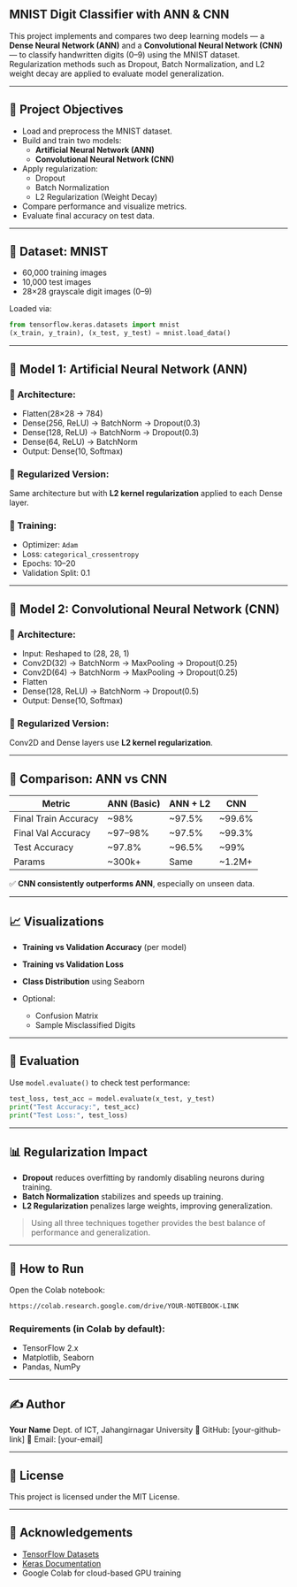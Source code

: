 ## MNIST Digit Classifier with ANN & CNN

This project implements and compares two deep learning models — a **Dense Neural Network (ANN)** and a **Convolutional Neural Network (CNN)** — to classify handwritten digits (0–9) using the MNIST dataset. Regularization methods such as Dropout, Batch Normalization, and L2 weight decay are applied to evaluate model generalization.

---

## 📌 Project Objectives

- Load and preprocess the MNIST dataset.
- Build and train two models:
  - **Artificial Neural Network (ANN)**
  - **Convolutional Neural Network (CNN)**
- Apply regularization:
  - Dropout
  - Batch Normalization
  - L2 Regularization (Weight Decay)
- Compare performance and visualize metrics.
- Evaluate final accuracy on test data.

---

## 📂 Dataset: MNIST

- 60,000 training images
- 10,000 test images
- 28×28 grayscale digit images (0–9)

Loaded via:
```python
from tensorflow.keras.datasets import mnist
(x_train, y_train), (x_test, y_test) = mnist.load_data()
````

---

## 🧠 Model 1: Artificial Neural Network (ANN)

### 🔸 Architecture:

* Flatten(28×28 → 784)
* Dense(256, ReLU) → BatchNorm → Dropout(0.3)
* Dense(128, ReLU) → BatchNorm → Dropout(0.3)
* Dense(64, ReLU) → BatchNorm
* Output: Dense(10, Softmax)

### 🔸 Regularized Version:

Same architecture but with **L2 kernel regularization** applied to each Dense layer.

### 🔹 Training:

* Optimizer: `Adam`
* Loss: `categorical_crossentropy`
* Epochs: 10–20
* Validation Split: 0.1

---

## 🧠 Model 2: Convolutional Neural Network (CNN)

### 🔸 Architecture:

* Input: Reshaped to (28, 28, 1)
* Conv2D(32) → BatchNorm → MaxPooling → Dropout(0.25)
* Conv2D(64) → BatchNorm → MaxPooling → Dropout(0.25)
* Flatten
* Dense(128, ReLU) → BatchNorm → Dropout(0.5)
* Output: Dense(10, Softmax)

### 🔸 Regularized Version:

Conv2D and Dense layers use **L2 kernel regularization**.

---

## 🔁 Comparison: ANN vs CNN

| Metric               | ANN (Basic) | ANN + L2 | CNN         | 
| -------------------- | ----------- | -------- | ----------- | 
| Final Train Accuracy | \~98%       | \~97.5%  | \~99.6%       | 
| Final Val Accuracy   | \~97–98%    | \~97.5%  | \~99.3%  | 
| Test Accuracy        | \~97.8%     | \~96.5%  | \~99%     | 
| Params               | \~300k+     | Same     | \~1.2M+     | 

✅ **CNN consistently outperforms ANN**, especially on unseen data.

---

## 📈 Visualizations

* **Training vs Validation Accuracy** (per model)
* **Training vs Validation Loss**
* **Class Distribution** using Seaborn
* Optional:

  * Confusion Matrix
  * Sample Misclassified Digits

---

## 🧪 Evaluation

Use `model.evaluate()` to check test performance:

```python
test_loss, test_acc = model.evaluate(x_test, y_test)
print("Test Accuracy:", test_acc)
print("Test Loss:", test_loss)
```

---

## 📊 Regularization Impact

* **Dropout** reduces overfitting by randomly disabling neurons during training.
* **Batch Normalization** stabilizes and speeds up training.
* **L2 Regularization** penalizes large weights, improving generalization.

> Using all three techniques together provides the best balance of performance and generalization.

---

## 🚀 How to Run

Open the Colab notebook:

```bash
https://colab.research.google.com/drive/YOUR-NOTEBOOK-LINK
```

### Requirements (in Colab by default):

* TensorFlow 2.x
* Matplotlib, Seaborn
* Pandas, NumPy

---

## ✍️ Author

**Your Name**
Dept. of ICT, Jahangirnagar University
🔗 GitHub: \[your-github-link]
📧 Email: \[your-email]

---

## 📄 License

This project is licensed under the MIT License.

---

## 🙏 Acknowledgements

* [TensorFlow Datasets](https://www.tensorflow.org/datasets)
* [Keras Documentation](https://keras.io/)
* Google Colab for cloud-based GPU training

```

